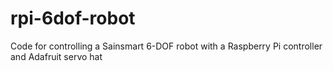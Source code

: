 # rpi-6dof-robot
Code for controlling a Sainsmart 6-DOF robot with a Raspberry Pi controller and Adafruit servo hat

